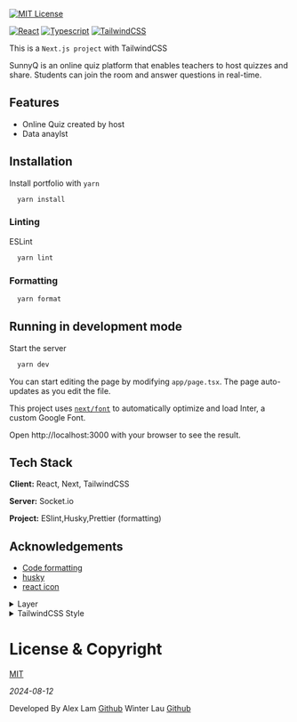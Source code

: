 [![MIT License](https://img.shields.io/github/license/alexlam184/portfolio)](https://github.com/alexlam184/portfolio/blob/master/LICENSE)

[![React](https://img.shields.io/badge/React-20232A?style=for-the-badge&logo=react&logoColor=61DAFB)](https://reactjs.org/)
[![Typescript](https://img.shields.io/badge/TypeScript-007ACC?style=for-the-badge&logo=typescript&logoColor=white)](https://www.typescriptlang.org/)
[![TailwindCSS](https://img.shields.io/badge/Tailwind_CSS-38B2AC?style=for-the-badge&logo=tailwind-css&logoColor=white)](https://tailwindcss.com/)

This is a `Next.js project` with TailwindCSS

SunnyQ is an online quiz platform that enables teachers to host quizzes and share. Students can join the room and answer questions in real-time.

## Features

- Online Quiz created by host
- Data anaylst 

## Installation

Install portfolio with `yarn`

```bash
  yarn install
```

### Linting

ESLint

```bash
  yarn lint
```

### Formatting

```bash
  yarn format
```

## Running in development mode

Start the server

```bash
  yarn dev
```

You can start editing the page by modifying `app/page.tsx`. The page auto-updates as you edit the file.

This project uses [`next/font`](https://nextjs.org/docs/basic-features/font-optimization) to automatically optimize and load Inter, a custom Google Font.

Open http://localhost:3000 with your browser to see the result.

## Tech Stack

**Client:** React, Next, TailwindCSS

**Server:** Socket.io

**Project:** ESlint,Husky,Prettier (formatting)

## Acknowledgements

- [Code formatting](https://gist.github.com/silver-xu/1dcceaa14c4f0253d9637d4811948437)
- [husky](https://typicode.github.io/husky/#/)
- [react icon](https://react-icons.github.io/react-icons/)

<details>
<summary>Layer</summary>

| Components | z-index |
| ---------- | ------- |
| header     | 40      |

</details>

<details>
<summary>TailwindCSS Style</summary>

Screen
| Components | min-width |
| ---------- | --------- |
| sm | 640px |
| md | 768px |
| lg | 1024px |

## REMARK

only use `lg:` is ok,the rest will be marked as small screen

```ts
// min screen width will be 10/12 of full screen (phone) , big screen wiil be width 100% (desktop)
<div className='absolute top-0 left-0 w-10/12  h-screen bg-white text-black z-40  lg:relative lg:w-full lg:h-full'>
  ...
</div>
```

</details>

# License & Copyright

[MIT](https://github.com/alexlam184/portfolio/blob/master/LICENSE)

_2024-08-12_

Developed By
Alex Lam [Github](https://github.com/alexlam184/)
Winter Lau [Github](https://github.com/listenrwt)
